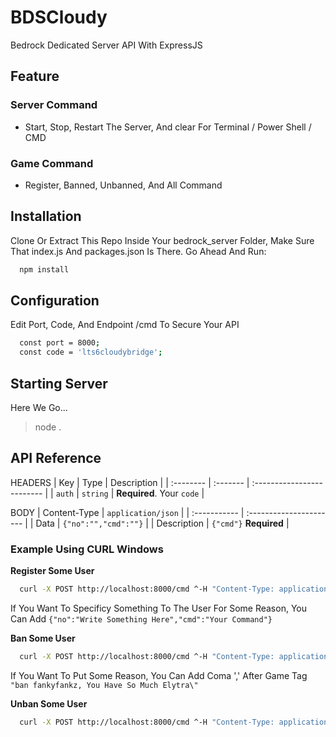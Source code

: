 # BDSCloudy
Bedrock Dedicated Server API With ExpressJS

## Feature
### Server Command
- Start, Stop, Restart The Server, And clear For Terminal / Power Shell / CMD

### Game Command
- Register, Banned, Unbanned, And All Command

## Installation
Clone Or Extract This Repo Inside Your bedrock_server Folder, Make Sure That index.js And packages.json Is There. Go Ahead And Run:
```bash
  npm install
```

## Configuration
Edit Port, Code, And Endpoint /cmd To Secure Your API
```bash
  const port = 8000;
  const code = 'lts6cloudybridge';
```

## Starting Server
Here We Go...
> node .

## API Reference

HEADERS
| Key       | Type     | Description                |
| :-------- | :------- | :------------------------- |
| `auth`    | `string` | **Required**. Your `code`    |

BODY
| Content-Type | `application/json`      | 
| :----------- | :---------------------- | 
| Data         | `{"no":"","cmd":""}`    |
| Description  | `{"cmd"}` **Required**    |


### Example Using CURL Windows
  **Register Some User**
```bash
  curl -X POST http://localhost:8000/cmd ^-H "Content-Type: application/json" ^-H "auth:lts6cloudybridge" ^d "{\"cmd\":\"reg fankyfankz\"}"
```
If You Want To Specificy Something To The User For Some Reason, You Can Add `{"no":"Write Something Here","cmd":"Your Command"}`

**Ban Some User**
```bash
  curl -X POST http://localhost:8000/cmd ^-H "Content-Type: application/json" ^-H "auth:lts6cloudybridge" ^d "{\"cmd\":\"ban fankyfankz\"}"
```
If You Want To Put Some Reason, You Can Add Coma ',' After Game Tag `"ban fankyfankz, You Have So Much Elytra\"`

**Unban Some User**
```bash
  curl -X POST http://localhost:8000/cmd ^-H "Content-Type: application/json" ^-H "auth:lts6cloudybridge" ^d "{\"cmd\":\"unban fankyfankz\"}"
```

